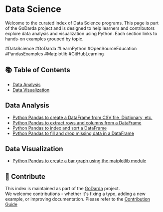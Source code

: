 # Data Science

Welcome to the curated index of Data Science programs. This page is part of the GoDarda project and is designed to help learners and contributors explore data analysis and visualization using Python. Each section links to hands-on examples grouped by topic.

#DataScience #GoDarda #LearnPython #OpenSourceEducation #PandasExamples #Matplotlib #GitHubLearning

## 📚 Table of Contents

- [Data Analysis](#data-analysis)
- [Data Visualization](#data-visualization)

## Data Analysis

- [Python Pandas to create a DataFrame from CSV file, Dictionary, etc.](https://godarda.in/ds/analysis/gdkzmpr)  
- [Python Pandas to extract rows and columns from a DataFrame](https://godarda.in/ds/analysis/gdvoktc)  
- [Python Pandas to index and sort a DataFrame](https://godarda.in/ds/analysis/gdwdghw)  
- [Python Pandas to fill and drop missing data in a DataFrame](https://godarda.in/ds/analysis/gdwvkyk)

## Data Visualization

- [Python Pandas to create a bar graph using the matplotlib module](https://godarda.in/ds/visualization/gdleovy)

## 🤝 Contribute

This index is maintained as part of the [GoDarda](https://github.com/godarda) project.  
We welcome contributions - whether it's fixing a typo, adding a new example, or improving documentation. Please refer to the [Contribution Guide](https://github.com/godarda/godarda.github.io/blob/main/CONTRIBUTING.md)